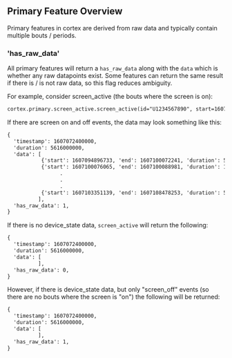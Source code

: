 ## Primary Feature Overview

Primary features in cortex are derived from raw data and typically contain multiple bouts / periods. 

### 'has_raw_data'
All primary features will return a `has_raw_data` along with the `data` which is whether any raw datapoints exist. Some features can return the same result if there is / is not raw data, so this flag reduces ambiguity. 

For example, consider screen_active (the bouts where the screen is on):
```markdown
cortex.primary.screen_active.screen_active(id="U1234567890", start=1607072400000, end=cortex.now())
```

If there are screen on and off events, the data may look something like this:
```markdown
{
  'timestamp': 1607072400000,
  'duration': 5616000000,
  'data': [
           {'start': 1607094896733, 'end': 1607100072241, 'duration': 5175508},
           {'start': 1607100076065, 'end': 1607100088981, 'duration': 12916},
                 .
                 .
                 .
           {'start': 1607103351139, 'end': 1607108478253, 'duration': 5127114}
          ],
  'has_raw_data': 1,
}
```
If there is no device_state data, `screen_active` will return the following:
```markdown
{
  'timestamp': 1607072400000,
  'duration': 5616000000,
  'data': [
          ],
  'has_raw_data': 0,
}
```

However, if there is device_state data, but only "screen_off" events (so there are no bouts where the screen is "on") the following will be returned:
```markdown
{
  'timestamp': 1607072400000,
  'duration': 5616000000,
  'data': [
          ],
  'has_raw_data': 1,
}
```
